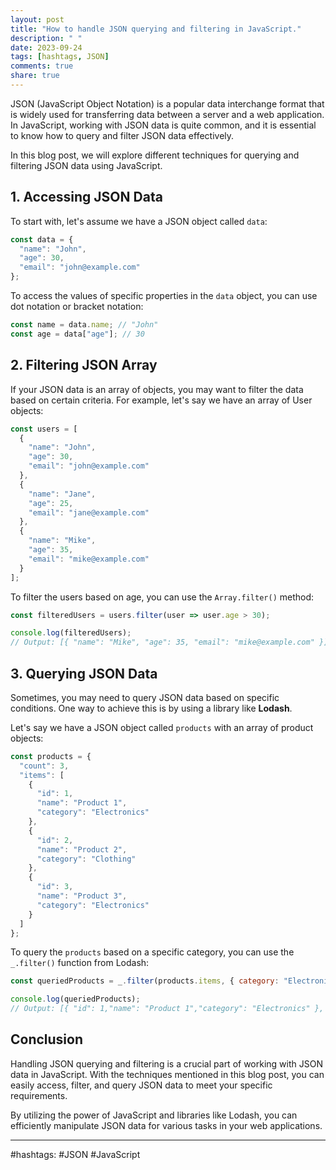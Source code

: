```yaml
---
layout: post
title: "How to handle JSON querying and filtering in JavaScript."
description: " "
date: 2023-09-24
tags: [hashtags, JSON]
comments: true
share: true
---
```


JSON (JavaScript Object Notation) is a popular data interchange format that is widely used for transferring data between a server and a web application. In JavaScript, working with JSON data is quite common, and it is essential to know how to query and filter JSON data effectively.

In this blog post, we will explore different techniques for querying and filtering JSON data using JavaScript.

## **1. Accessing JSON Data**

To start with, let's assume we have a JSON object called `data`:

```javascript
const data = {
  "name": "John",
  "age": 30,
  "email": "john@example.com"
};
```

To access the values of specific properties in the `data` object, you can use dot notation or bracket notation:

```javascript
const name = data.name; // "John"
const age = data["age"]; // 30
```

## **2. Filtering JSON Array**

If your JSON data is an array of objects, you may want to filter the data based on certain criteria. For example, let's say we have an array of User objects:

```javascript
const users = [
  {
    "name": "John",
    "age": 30,
    "email": "john@example.com"
  },
  {
    "name": "Jane",
    "age": 25,
    "email": "jane@example.com"
  },
  {
    "name": "Mike",
    "age": 35,
    "email": "mike@example.com"
  }
];
```

To filter the users based on age, you can use the `Array.filter()` method:

```javascript
const filteredUsers = users.filter(user => user.age > 30);

console.log(filteredUsers);
// Output: [{ "name": "Mike", "age": 35, "email": "mike@example.com" }]
```

## **3. Querying JSON Data**

Sometimes, you may need to query JSON data based on specific conditions. One way to achieve this is by using a library like **Lodash**.

Let's say we have a JSON object called `products` with an array of product objects:

```javascript
const products = {
  "count": 3,
  "items": [
    {
      "id": 1,
      "name": "Product 1",
      "category": "Electronics"
    },
    {
      "id": 2,
      "name": "Product 2",
      "category": "Clothing"
    },
    {
      "id": 3,
      "name": "Product 3",
      "category": "Electronics"
    }
  ]
};
```

To query the `products` based on a specific category, you can use the `_.filter()` function from Lodash:

```javascript
const queriedProducts = _.filter(products.items, { category: "Electronics" });

console.log(queriedProducts);
// Output: [{ "id": 1,"name": "Product 1","category": "Electronics" }, { "id": 3,"name": "Product 3","category": "Electronics" }]
```

## **Conclusion**

Handling JSON querying and filtering is a crucial part of working with JSON data in JavaScript. With the techniques mentioned in this blog post, you can easily access, filter, and query JSON data to meet your specific requirements.

By utilizing the power of JavaScript and libraries like Lodash, you can efficiently manipulate JSON data for various tasks in your web applications.

---

#hashtags: #JSON #JavaScript